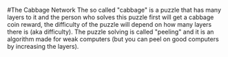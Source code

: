 #The Cabbage Network
The so called "cabbage" is a puzzle that has many layers to it and the person who solves this puzzle first will get a cabbage coin reward, the difficulty of the puzzle will depend on how many layers there is (aka difficulty). The puzzle solving is called "peeling" and it is an algorithm made for weak computers (but you can peel on good computers by increasing the layers).